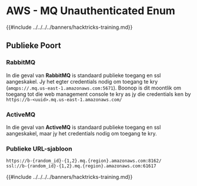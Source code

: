 # AWS - MQ Unauthenticated Enum

{{#include ../../../../banners/hacktricks-training.md}}

## Publieke Poort

### **RabbitMQ**

In die geval van **RabbitMQ** is standaard publieke toegang en ssl aangeskakel. Jy het egter credentials nodig om toegang te kry (`amqps://.mq.us-east-1.amazonaws.com:5671`). Boonop is dit moontlik om toegang tot die web management console te kry as jy die credentials ken by `https://b-<uuid>.mq.us-east-1.amazonaws.com/`

### ActiveMQ

In die geval van **ActiveMQ** is standaard publieke toegang en ssl aangeskakel, maar jy het credentials nodig om toegang te kry.

### Publieke URL-sjabloon
```
https://b-{random_id}-{1,2}.mq.{region}.amazonaws.com:8162/
ssl://b-{random_id}-{1,2}.mq.{region}.amazonaws.com:61617
```
{{#include ../../../../banners/hacktricks-training.md}}
